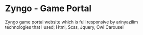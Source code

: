 # Zyngo - Game Portal
Zyngo game portal website which is full responsive by arinyazilim
technologies that I used;
Html, Scss, Jquery, Owl Carousel
